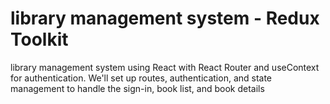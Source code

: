 # library management system - Redux Toolkit

library management system using React with React Router and useContext for authentication. We'll set up routes, authentication, and state management to handle the sign-in, book list, and book details

